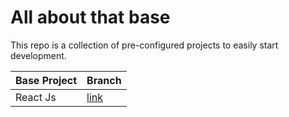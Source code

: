 # All about that base

This repo is a collection of pre-configured projects to easily start development.

| Base Project | Branch                         |
| ------------ | ------------------------------ |
| React Js     | [link](https://www.google.com) |

